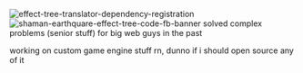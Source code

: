 ![effect-tree-translator-dependency-registration](https://pbs.twimg.com/profile_banners/900927193/1665069643/1500x500)
![shaman-earthquare-effect-tree-code-fb-banner](https://user-images.githubusercontent.com/601001/170191590-89173de8-890a-446b-bb96-00bf7fc3fbaa.png)
solved complex problems (senior stuff) for big web guys in the past

working on custom game engine stuff rn, dunno if i should open source any of it
